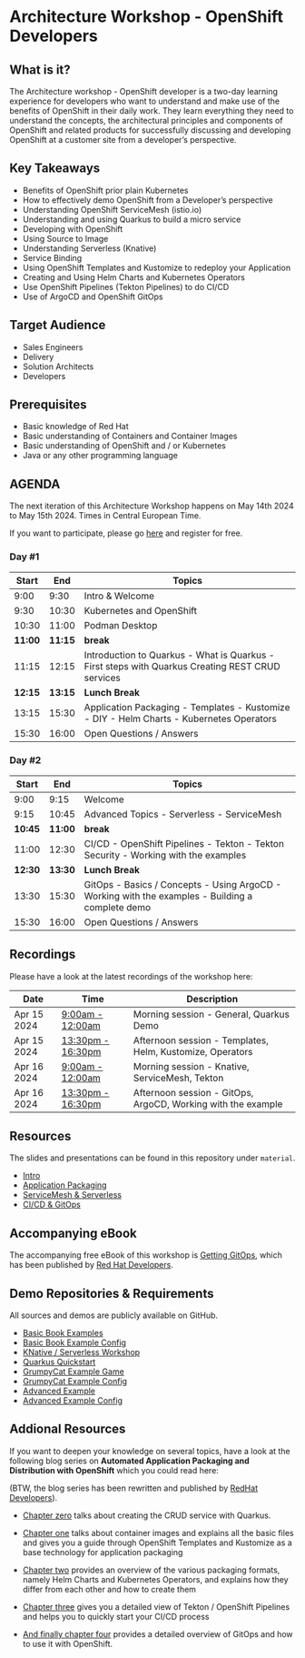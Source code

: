 # Architecture Workshop - OpenShift Developers
## What is it?
The Architecture workshop - OpenShift developer is a two-day learning experience for developers who want to understand and make use of the benefits of OpenShift in their daily work. They learn everything they need to understand the concepts, the architectural principles and components of OpenShift and related products for successfully discussing and developing OpenShift at a customer site from a developer’s perspective.

## Key Takeaways
- Benefits of OpenShift prior plain Kubernetes
- How to effectively demo OpenShift from a Developer’s perspective
- Understanding OpenShift ServiceMesh (istio.io)
- Understanding and using Quarkus to build a micro service
- Developing with OpenShift 
- Using Source to Image
- Understanding Serverless (Knative)
- Service Binding
- Using OpenShift Templates and Kustomize to redeploy your Application
- Creating and Using Helm Charts and Kubernetes Operators
- Use OpenShift Pipelines (Tekton Pipelines) to do CI/CD
- Use of ArgoCD and OpenShift GitOps

## Target Audience
- Sales Engineers
- Delivery
- Solution Architects
- Developers

## Prerequisites
- Basic knowledge of Red Hat 
- Basic understanding of Containers and Container Images
- Basic understanding of OpenShift and / or Kubernetes
- Java or any other programming language

## AGENDA
The next iteration of this Architecture Workshop happens on May 14th 2024 to May 15th 2024. Times in Central European Time.

If you want to participate, please go [here](https://www.redhat-partner.com/enablement/trainings/register/278/) and register for free.

### Day #1
Start | End | Topics
------|-----|------
9:00 | 9:30| Intro & Welcome
9:30 | 10:30| Kubernetes and OpenShift
10:30| 11:00| Podman Desktop
**11:00**|**11:15**| **break**
11:15|12:15|Introduction to Quarkus - What is Quarkus - First steps with Quarkus Creating REST CRUD services
**12:15**|**13:15**|**Lunch Break**
13:15|15:30|Application Packaging - Templates - Kustomize - DIY - Helm Charts - Kubernetes Operators
15:30|16:00|Open Questions / Answers


### Day #2
Start | End | Topics
------|-----|------
9:00 | 9:15| Welcome
9:15 | 10:45| Advanced Topics - Serverless - ServiceMesh
**10:45**|**11:00**| **break**
11:00|12:30|CI/CD - OpenShift Pipelines - Tekton - Tekton Security - Working with the examples
**12:30**|**13:30**|**Lunch Break**
13:30|15:30|GitOps - Basics / Concepts - Using ArgoCD - Working with the examples - Building a complete demo
15:30|16:00|Open Questions / Answers

## Recordings
Please have a look at the latest recordings of the workshop here:

Date | Time | Description
-----|-------|------------
Apr 15 2024 | [9:00am - 12:00am](https://drive.google.com/file/d/1CTIIgQdQecNl6l0GNbzt2GKpHG8B2iGi/view?usp=drive_link) | Morning session - General, Quarkus Demo 
Apr 15 2024 | [13:30pm - 16:30pm](https://drive.google.com/file/d/16NEybIW0ALNEVovjES7kksDmBlFDuzDS/view?usp=drive_link) | Afternoon session - Templates, Helm, Kustomize, Operators
Apr 16 2024 | [9:00am - 12:00am](https://drive.google.com/file/d/1SX9g7X9nBcwTPHfWfS9nrmYJK04qVcNH/view?usp=drive_link) | Morning session - Knative, ServiceMesh, Tekton
Apr 16 2024 | [13:30pm - 16:30pm](https://drive.google.com/file/d/195He19QverKlwvABBfcuG0eq-q96xdfY/view?usp=drive_link) | Afternoon session - GitOps, ArgoCD, Working with the example

## Resources
The slides and presentations can be found in this repository under `material`.

- [Intro](material/1_Introduction%20to%20Red%20Hat%20OpenShift%20for%20Developers.pdf)
- [Application Packaging](material/2_Application%20Packaging.pdf)
- [ServiceMesh & Serverless](material/3_ServiceMesh%20&%20Serverless.pdf)
- [CI/CD & GitOps](material/4_CI_CD.pdf)

## Accompanying eBook
The accompanying free eBook of this workshop is [Getting GitOps](https://developers.redhat.com/e-books/getting-gitops-practical-platform-openshift-argo-cd-and-tekton), which has been published by [Red Hat Developers](https://developers.redhat.com/). 

## Demo Repositories & Requirements
All sources and demos are publicly available on GitHub. 
- [Basic Book Examples](https://github.com/wpernath/book-example.git)
- [Basic Book Example Config](https://github.com/wpernath/person-service-config.git)
- [KNative / Serverless Workshop](https://github.com/wpernath/knative-workshop)
- [Quarkus Quickstart](https://github.com/wpernath/quarkus-worldtour)
- [GrumpyCat Example Game](https://github.com/wpernath/quarkus-grumpycat.git)
- [GrumpyCat Example Config](https://github.com/wpernath/grumpycat-config.git)
- [Advanced Example](https://github.com/wpernath/light-control.git)
- [Advanced Example Config](https://github.com/wpernath/light-control-config.git)


## Addional Resources
If you want to deepen your knowledge on several topics, have a look at the following blog series on **Automated Application Packaging and Distribution with OpenShift** which you could read here: 

(BTW, the blog series has been rewritten and published by [RedHat Developers](https://developers.redhat.com/e-books/getting-gitops-practical-platform-openshift-argo-cd-and-tekton)). 

- [Chapter zero](https://www.opensourcerers.org/2021/12/20/how-to-quickly-create-a-crud-service-with-quarkus/) talks about creating the CRUD service with Quarkus.

- [Chapter one](https://www.opensourcerers.org/2021/04/26/automated-application-packaging-and-distribution-with-openshift-part-12/) talks about container images and explains all the basic files and gives you a guide through OpenShift Templates and Kustomize as a base technology for application packaging
- [Chapter two](https://www.opensourcerers.org/2021/05/24/automated-application-packaging-and-distribution-with-openshift-part-23/) provides an overview of the various packaging formats, namely Helm Charts and Kubernetes Operators, and explains how they differ from each other and how to create them
- [Chapter three](https://www.opensourcerers.org/2021/07/26/automated-application-packaging-and-distribution-with-openshift-tekton-pipelines-part-34-2/) gives you a detailed view of Tekton / OpenShift Pipelines and helps you to quickly start your CI/CD process
- [And finally chapter four](https://www.opensourcerers.org/2021/09/06/automated-application-packaging-and-distribution-with-openshift-gitops-and-argocd-part-44) provides a detailed overview of GitOps and how to use it with OpenShift. 


